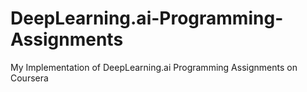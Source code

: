 # DeepLearning.ai-Programming-Assignments
My Implementation of DeepLearning.ai Programming Assignments on Coursera
